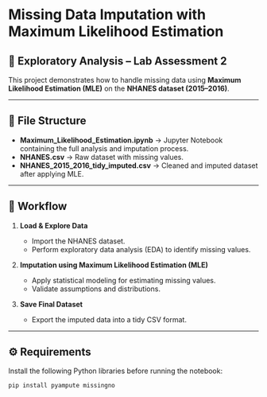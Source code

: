 # Missing Data Imputation with Maximum Likelihood Estimation  

## 📌 Exploratory Analysis – Lab Assessment 2  

This project demonstrates how to handle missing data using **Maximum Likelihood Estimation (MLE)** on the **NHANES dataset (2015–2016)**.  

---

## 📂 File Structure  
- **Maximum_Likelihood_Estimation.ipynb** → Jupyter Notebook containing the full analysis and imputation process.  
- **NHANES.csv** → Raw dataset with missing values.  
- **NHANES_2015_2016_tidy_imputed.csv** → Cleaned and imputed dataset after applying MLE.  

---

## 🔎 Workflow  
1. **Load & Explore Data**  
   - Import the NHANES dataset.  
   - Perform exploratory data analysis (EDA) to identify missing values.  

2. **Imputation using Maximum Likelihood Estimation (MLE)**  
   - Apply statistical modeling for estimating missing values.  
   - Validate assumptions and distributions.  

3. **Save Final Dataset**  
   - Export the imputed data into a tidy CSV format.  

---

## ⚙️ Requirements  
Install the following Python libraries before running the notebook:  

```bash
pip install pyampute missingno
